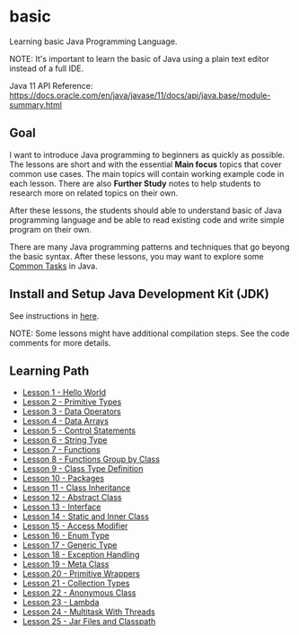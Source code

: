 # basic

Learning basic Java Programming Language.

NOTE: It's important to learn the basic of Java using a plain text editor instead of a full IDE.

Java 11 API Reference: https://docs.oracle.com/en/java/javase/11/docs/api/java.base/module-summary.html

## Goal

I want to introduce Java programming to beginners as quickly as possible. The lessons are short and with
the essential **Main focus** topics that cover common use cases. The main topics will contain working
example code in each lesson. There are also **Further Study** notes to help students to research more
on related topics on their own.

After these lessons, the students should able to understand basic of Java programming language and be
able to read existing code and write simple program on their own.

There are many Java programming patterns and techniques that go beyong the basic syntax. After
these lessons, you may want to explore some [Common Tasks](../commontasks) in Java.

## Install and Setup Java Development Kit (JDK)

See instructions in [here](src/Hello.java).

NOTE: Some lessons might have additional compilation steps. See the code comments for more details.

## Learning Path

* [Lesson 1 - Hello World](src/Hello.java)
* [Lesson 2 - Primitive Types](src/PrimitiveTypes.java)
* [Lesson 3 - Data Operators](src/DataOperators.java)
* [Lesson 4 - Data Arrays](src/DataArrays.java)
* [Lesson 5 - Control Statements](src/ControlStatements.java)
* [Lesson 6 - String Type](src/StringType.java)
* [Lesson 7 - Functions](src/Functions.java)
* [Lesson 8 - Functions Group by Class](src/FunctionsGroupByClass.java)
* [Lesson 9 - Class Type Definition](src/ClassTypeDefinition.java)
* [Lesson 10 - Packages](src/Packages.java)
* [Lesson 11 - Class Inheritance](src/ClassInheritance.java)
* [Lesson 12 - Abstract Class](src/AbstractClass.java)
* [Lesson 13 - Interface](src/Interface.java)
* [Lesson 14 - Static and Inner Class](src/StaticInnerClass.java)
* [Lesson 15 - Access Modifier](src/AccessModifier.java)
* [Lesson 16 - Enum Type](src/EnumType.java)
* [Lesson 17 - Generic Type](src/GenericType.java)
* [Lesson 18 - Exception Handling](src/ExceptionHandling.java)
* [Lesson 19 - Meta Class](src/MetaClass.java)
* [Lesson 20 - Primitive Wrappers](src/PrimitiveWrappers.java)
* [Lesson 21 - Collection Types](src/CollectionTypes.java)
* [Lesson 22 - Anonymous Class](src/AnonymousClass.java)
* [Lesson 23 - Lambda](src/Lambda.java)
* [Lesson 24 - Multitask With Threads](src/MultitaskWithThreads.java)
* [Lesson 25 - Jar Files and Classpath](src/JarFilesClasspath.java)

